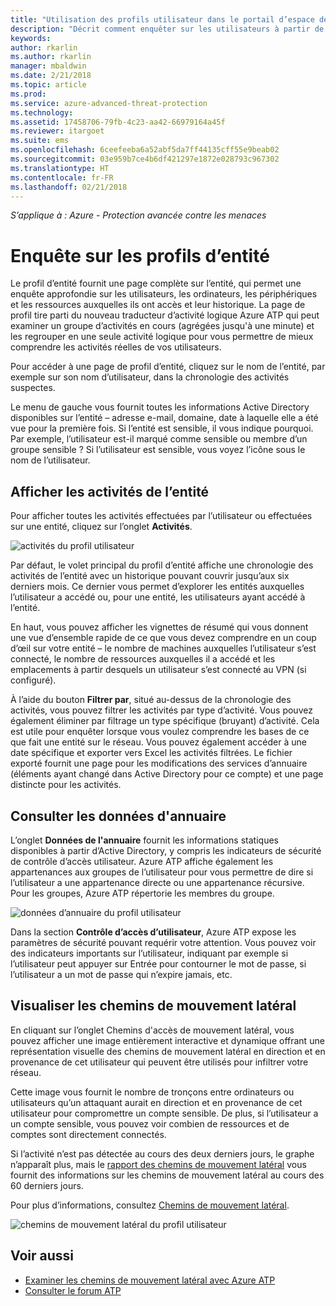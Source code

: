 ```yaml
---
title: "Utilisation des profils utilisateur dans le portail d’espace de travail Azure - Protection avancée contre les menaces | Microsoft Docs"
description: "Décrit comment enquêter sur les utilisateurs à partir de l’écran des profils utilisateur dans le portail d’espace de travail Azure ATP"
keywords: 
author: rkarlin
ms.author: rkarlin
manager: mbaldwin
ms.date: 2/21/2018
ms.topic: article
ms.prod: 
ms.service: azure-advanced-threat-protection
ms.technology: 
ms.assetid: 17458706-79fb-4c23-aa42-66979164a45f
ms.reviewer: itargoet
ms.suite: ems
ms.openlocfilehash: 6ceefeeba6a52abf5da7ff44135cff55e9beab02
ms.sourcegitcommit: 03e959b7ce4b6df421297e1872e028793c967302
ms.translationtype: HT
ms.contentlocale: fr-FR
ms.lasthandoff: 02/21/2018
---
```

*S’applique à : Azure - Protection avancée contre les menaces*



# <a name="investigating-entity-profiles"></a>Enquête sur les profils d’entité

Le profil d’entité fournit une page complète sur l’entité, qui permet une enquête approfondie sur les utilisateurs, les ordinateurs, les périphériques et les ressources auxquelles ils ont accès et leur historique. La page de profil tire parti du nouveau traducteur d’activité logique Azure ATP qui peut examiner un groupe d’activités en cours (agrégées jusqu'à une minute) et les regrouper en une seule activité logique pour vous permettre de mieux comprendre les activités réelles de vos utilisateurs.

Pour accéder à une page de profil d’entité, cliquez sur le nom de l’entité, par exemple sur son nom d’utilisateur, dans la chronologie des activités suspectes.

Le menu de gauche vous fournit toutes les informations Active Directory disponibles sur l’entité – adresse e-mail, domaine, date à laquelle elle a été vue pour la première fois. Si l’entité est sensible, il vous indique pourquoi. Par exemple, l’utilisateur est-il marqué comme sensible ou membre d’un groupe sensible ?
Si l’utilisateur est sensible, vous voyez l’icône sous le nom de l’utilisateur.

## <a name="view-entity-activities"></a>Afficher les activités de l’entité

Pour afficher toutes les activités effectuées par l’utilisateur ou effectuées sur une entité, cliquez sur l’onglet **Activités**. 

 ![activités du profil utilisateur](media/user-profile-activities.png)

Par défaut, le volet principal du profil d’entité affiche une chronologie des activités de l’entité avec un historique pouvant couvrir jusqu’aux six derniers mois. Ce dernier vous permet d’explorer les entités auxquelles l’utilisateur a accédé ou, pour une entité, les utilisateurs ayant accédé à l’entité.

En haut, vous pouvez afficher les vignettes de résumé qui vous donnent une vue d’ensemble rapide de ce que vous devez comprendre en un coup d’œil sur votre entité – le nombre de machines auxquelles l’utilisateur s’est connecté, le nombre de ressources auxquelles il a accédé et les emplacements à partir desquels un utilisateur s’est connecté au VPN (si configuré). 

À l’aide du bouton **Filtrer par**, situé au-dessus de la chronologie des activités, vous pouvez filtrer les activités par type d’activité. Vous pouvez également éliminer par filtrage un type spécifique (bruyant) d’activité. Cela est utile pour enquêter lorsque vous voulez comprendre les bases de ce que fait une entité sur le réseau. Vous pouvez également accéder à une date spécifique et exporter vers Excel les activités filtrées. Le fichier exporté fournit une page pour les modifications des services d’annuaire (éléments ayant changé dans Active Directory pour ce compte) et une page distincte pour les activités. 

## <a name="view-directory-data"></a>Consulter les données d'annuaire

L’onglet **Données de l'annuaire** fournit les informations statiques disponibles à partir d’Active Directory, y compris les indicateurs de sécurité de contrôle d’accès utilisateur. Azure ATP affiche également les appartenances aux groupes de l’utilisateur pour vous permettre de dire si l’utilisateur a une appartenance directe ou une appartenance récursive. Pour les groupes, Azure ATP répertorie les membres du groupe.

 ![données d’annuaire du profil utilisateur](media/user-profile-dir-data.png)

Dans la section **Contrôle d’accès d’utilisateur**, Azure ATP expose les paramètres de sécurité pouvant requérir votre attention. Vous pouvez voir des indicateurs importants sur l’utilisateur, indiquant par exemple si l’utilisateur peut appuyer sur Entrée pour contourner le mot de passe, si l’utilisateur a un mot de passe qui n’expire jamais, etc. 

## <a name="view-lateral-movement-paths"></a>Visualiser les chemins de mouvement latéral

En cliquant sur l’onglet Chemins d'accès de mouvement latéral, vous pouvez afficher une image entièrement interactive et dynamique offrant une représentation visuelle des chemins de mouvement latéral en direction et en provenance de cet utilisateur qui peuvent être utilisés pour infiltrer votre réseau.

Cette image vous fournit le nombre de tronçons entre ordinateurs ou utilisateurs qu’un attaquant aurait en direction et en provenance de cet utilisateur pour compromettre un compte sensible. De plus, si l’utilisateur a un compte sensible, vous pouvez voir combien de ressources et de comptes sont directement connectés.

Si l’activité n’est pas détectée au cours des deux derniers jours, le graphe n’apparaît plus, mais le [rapport des chemins de mouvement latéral](reports.md) vous fournit des informations sur les chemins de mouvement latéral au cours des 60 derniers jours. 

Pour plus d’informations, consultez [Chemins de mouvement latéral](use-case-lateral-movement-path.md). 

 ![chemins de mouvement latéral du profil utilisateur](media/user-profile-lateral-movement-paths.png)


## <a name="see-also"></a>Voir aussi

- [Examiner les chemins de mouvement latéral avec Azure ATP](use-case-lateral-movement-path.md)
- [Consulter le forum ATP](https://aka.ms/azureatpcommunity)